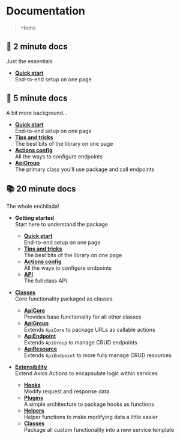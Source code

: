 # Documentation

> Home

## 🚀 2 minute docs

Just the essentials

- [**Quick start**](quick-start.md)
  <br>End-to-end setup on one page

## 📗 5 minute docs

A bit more background...

- [**Quick start**](quick-start.md)
  <br>End-to-end setup on one page
- [**Tips and tricks**](tips.md)
  <br>The best bits of the library on one page
- [**Actions config**](config.md)
  <br>All the ways to configure endpoints
- [**ApiGroup**](classes/ApiGroup.md)
  <br>The primary class you'll use package and call endpoints

## 📚 20 minute docs

The whole enchilada!

- **Getting started**
    <br>Start here to understand the package

    - [**Quick start**](quick-start.md)
      <br>End-to-end setup on one page
    - [**Tips and tricks**](tips.md)
      <br>The best bits of the library on one page
    - [**Actions config**](config.md)
      <br>All the ways to configure endpoints
    - [**API**](api.md)
      <br>The full class API

- [**Classes**](classes/README.md)
    <br>Core functionality packaged as classes

    - [**ApiCore**](classes/ApiCore.md)
      <br>Provides base functionality for all other classes
    - [**ApiGroup**](classes/ApiGroup.md)
      <br>Extends `ApiCore` to package URLs as callable actions
    - [**ApiEndpoint**](classes/ApiEndpoint.md)
      <br>Extends `ApiGroup` to manage CRUD endpoints
    - [**ApiResource**](classes/ApiResource.md)
      <br>Extends `ApiEndpoint` to more fully manage CRUD resources

- [**Extensibility**](extensibility/README.md)
    <br>Extend Axios Actions to encapsulate logic within services

    - [**Hooks**](extensibility/hooks.md)
      <br>Modify request and response data
    - [**Plugins**](extensibility/plugins.md)
      <br>A simple architecture to package hooks as functions
    - [**Helpers**](extensibility/helpers.md)
      <br>Helper functions to make modifying data a little easier
    - [**Classes**](extensibility/classes.md)
      <br>Package all custom functionality into a new service template
